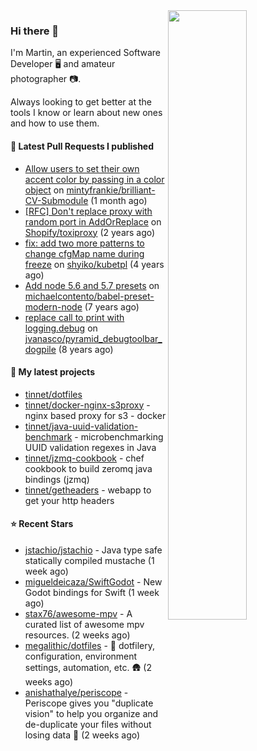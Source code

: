 <img align="right" src="https://github-profile-summary-cards.vercel.app/api/cards/profile-details?username=tinnet&theme=github" width="50%"/>
<h3 class="mt-n3">Hi there 👋</h3>

I'm Martin, an experienced Software Developer 🖥️ and amateur photographer 📷.

Always looking to get better at the tools I know or learn about new ones and how to use them.

#### 🔨 Latest Pull Requests I published

- [Allow users to set their own accent color by passing in a color object](https://github.com/mintyfrankie/brilliant-CV-Submodule/pull/10) on [mintyfrankie/brilliant-CV-Submodule](https://github.com/mintyfrankie/brilliant-CV-Submodule) (1 month ago)
- [[RFC] Don&#39;t replace proxy with random port in AddOrReplace](https://github.com/Shopify/toxiproxy/pull/356) on [Shopify/toxiproxy](https://github.com/Shopify/toxiproxy) (2 years ago)
- [fix: add two more patterns to change cfgMap name during freeze](https://github.com/shyiko/kubetpl/pull/12) on [shyiko/kubetpl](https://github.com/shyiko/kubetpl) (4 years ago)
- [Add node 5.6 and 5.7 presets](https://github.com/michaelcontento/babel-preset-modern-node/pull/35) on [michaelcontento/babel-preset-modern-node](https://github.com/michaelcontento/babel-preset-modern-node) (7 years ago)
- [replace call to print with logging.debug](https://github.com/jvanasco/pyramid_debugtoolbar_dogpile/pull/2) on [jvanasco/pyramid_debugtoolbar_dogpile](https://github.com/jvanasco/pyramid_debugtoolbar_dogpile) (8 years ago)

#### 🌱 My latest projects

- [tinnet/dotfiles](https://github.com/tinnet/dotfiles)
- [tinnet/docker-nginx-s3proxy](https://github.com/tinnet/docker-nginx-s3proxy) - nginx based proxy for s3 - docker
- [tinnet/java-uuid-validation-benchmark](https://github.com/tinnet/java-uuid-validation-benchmark) - microbenchmarking UUID validation regexes in Java
- [tinnet/jzmq-cookbook](https://github.com/tinnet/jzmq-cookbook) - chef cookbook to build zeromq java bindings (jzmq)
- [tinnet/getheaders](https://github.com/tinnet/getheaders) - webapp to get your http headers

#### ⭐ Recent Stars

- [jstachio/jstachio](https://github.com/jstachio/jstachio) - Java type safe statically compiled mustache (1 week ago)
- [migueldeicaza/SwiftGodot](https://github.com/migueldeicaza/SwiftGodot) - New Godot bindings for Swift (1 week ago)
- [stax76/awesome-mpv](https://github.com/stax76/awesome-mpv) - A curated list of awesome mpv resources. (2 weeks ago)
- [megalithic/dotfiles](https://github.com/megalithic/dotfiles) - 🗿  dotfilery, configuration, environment settings, automation, etc. 🛖  (2 weeks ago)
- [anishathalye/periscope](https://github.com/anishathalye/periscope) - Periscope gives you &#34;duplicate vision&#34; to help you organize and de-duplicate your files without losing data 🔭 (2 weeks ago)
